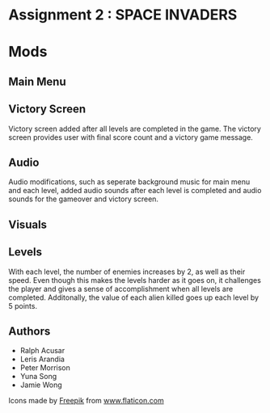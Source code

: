 # Assignment 2 : SPACE INVADERS

# Mods 

## Main Menu

## Victory Screen
Victory screen added after all levels are completed in the game. The victory screen provides user with final score count and a victory game message.

## Audio
Audio modifications, such as seperate background music for main menu and each level, added audio sounds after each level is completed and audio sounds for the gameover and victory screen. 

## Visuals 

## Levels
With each level, the number of enemies increases by 2, as well as their speed. Even though this makes the levels harder as it goes on, it challenges the player and gives a sense of accomplishment when all levels are completed. Additonally, the value of each alien killed goes up each level by 5 points.  


## Authors
* Ralph Acusar
* Leris Arandia
* Peter Morrison
* Yuna Song
* Jamie Wong

Icons made by <a href="https://www.flaticon.com/authors/freepik" title="Freepik">Freepik</a> from <a href="https://www.flaticon.com/" title="Flaticon"> www.flaticon.com</a>
